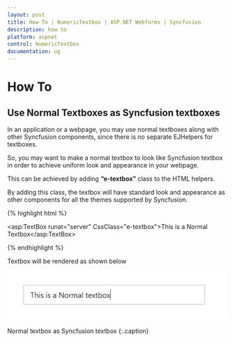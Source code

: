 ```yaml
---
layout: post
title: How To | NumericTextbox | ASP.NET Webforms | Syncfusion
description: how to
platform: aspnet
control: NumericTextbox
documentation: ug
---
```


# How To

## Use Normal Textboxes as Syncfusion textboxes

In an application or a webpage, you may use normal textboxes along with other Syncfusion components, since there is no separate EJHelpers for textboxes.

So, you may want to make a normal textbox to look like Syncfusion textbox in order to achieve uniform look and appearance in your webpage.

This can be achieved by adding **“e-textbox”** class to the HTML helpers.

By adding this class, the textbox will have standard look and appearance as other components for all the themes supported by Syncfusion.

{% highlight html %}

<asp:TextBox runat="server" CssClass="e-textbox">This is a Normal Textbox</asp:TextBox>

{% endhighlight %}

Textbox will be rendered as shown below

![](How_to/normaltextbox_customize.png)

Normal textbox as Syncfusion textbox
{:.caption}
